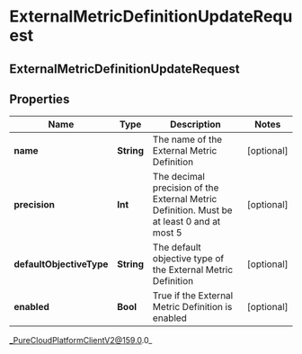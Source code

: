 # ExternalMetricDefinitionUpdateRequest

## ExternalMetricDefinitionUpdateRequest

## Properties

|Name | Type | Description | Notes|
|------------ | ------------- | ------------- | -------------|
| **name** | **String** | The name of the External Metric Definition | [optional] |
| **precision** | **Int** | The decimal precision of the External Metric Definition. Must be at least 0 and at most 5 | [optional] |
| **defaultObjectiveType** | **String** | The default objective type of the External Metric Definition | [optional] |
| **enabled** | **Bool** | True if the External Metric Definition is enabled | [optional] |



_PureCloudPlatformClientV2@159.0.0_
